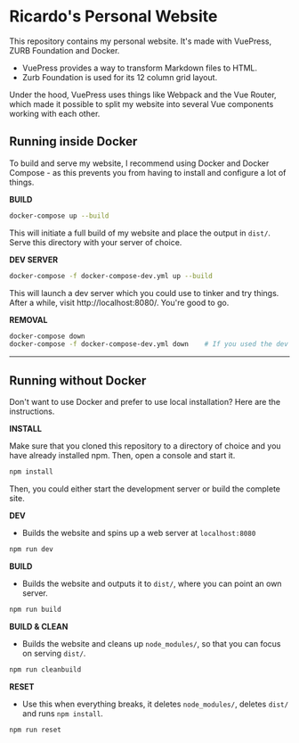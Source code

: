 # Ricardo's Personal Website

This repository contains my personal website. It's made with VuePress, ZURB Foundation and Docker.

- VuePress provides a way to transform Markdown files to HTML.
- Zurb Foundation is used for its 12 column grid layout.

Under the hood, VuePress uses things like Webpack and the Vue Router, which made it possible to split my website into several Vue components working with each other.

## Running inside Docker

To build and serve my website, I recommend using Docker and Docker Compose - as this prevents you from having to install and configure a lot of things.

**BUILD**

```sh
docker-compose up --build
```

This will initiate a full build of my website and place the output in `dist/`. Serve this directory with your server of choice.

**DEV SERVER**

```sh
docker-compose -f docker-compose-dev.yml up --build
```

This will launch a dev server which you could use to tinker and try things. After a while, visit http://localhost:8080/. You're good to go.

**REMOVAL**

```sh
docker-compose down
docker-compose -f docker-compose-dev.yml down    # If you used the dev server
```

---

## Running without Docker

Don't want to use Docker and prefer to use local installation? Here are the instructions.

**INSTALL**

Make sure that you cloned this repository to a directory of choice and you have already installed npm. Then, open a console and start it.

```sh
npm install
```

Then, you could either start the development server or build the complete site.

**DEV**

- Builds the website and spins up a web server at `localhost:8080`

```sh
npm run dev
```

**BUILD**

- Builds the website and outputs it to `dist/`, where you can point an own server.

```sh
npm run build
```


**BUILD &amp; CLEAN**

- Builds the website and cleans up `node_modules/`, so that you can focus on serving `dist/`.

```sh
npm run cleanbuild
```

**RESET**

- Use this when everything breaks, it deletes `node_modules/`, deletes `dist/` and runs `npm install`.

```sh
npm run reset
```
